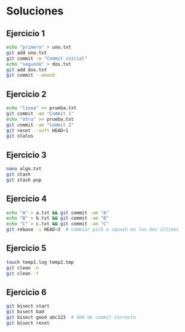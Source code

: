 # Soluciones

## Ejercicio 1

```bash
echo "primero" > uno.txt
git add uno.txt
git commit -m "Commit inicial"
echo "segundo" > dos.txt
git add dos.txt
git commit --amend
```

## Ejercicio 2

```bash
echo "linea" >> prueba.txt
git commit -am "Commit 1"
echo "otra" >> prueba.txt
git commit -am "Commit 2"
git reset --soft HEAD~1
git status
```

## Ejercicio 3

```bash
nano algo.txt
git stash
git stash pop
```

## Ejercicio 4

```bash
echo "A" > a.txt && git commit -am "A"
echo "B" > b.txt && git commit -am "B"
echo "C" > c.txt && git commit -am "C"
git rebase -i HEAD~3  # cambiar pick a squash en los dos últimos
```

## Ejercicio 5

```bash
touch temp1.log temp2.tmp
git clean -n
git clean -f
```

## Ejercicio 6

```bash
git bisect start
git bisect bad
git bisect good abc123  # SHA de commit correcto
git bisect reset
```
